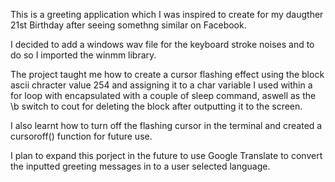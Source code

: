 This is a greeting application which I was inspired to create for my daugther 21st Birthday after
seeing somethng similar on Facebook.

I decided to add a windows wav file for the keyboard stroke noises and to do so I imported the winmm library.

The project taught me how to create a cursor flashing effect using the block ascii chracter value 254 and assigning it
to a char variable I used within a for loop with encapsulated with a couple of sleep command, aswell as the \b switch
to cout for deleting the block after outputting it to the screen.

I also learnt how to turn off the flashing cursor in the terminal and created a cursoroff() function for future use.

I plan to expand this porject in the future to use Google Translate to convert the inputted greeting messages in 
to a user selected language.
